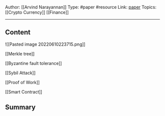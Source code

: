 Author: [[Arvind Narayannan]]
Type: #paper #resource
Link: [paper](https://queue.acm.org/detail.cfm?id=3136559)
Topics: [[Crypto Currency]] [[Finance]]

---

## Content

![[Pasted image 20220610223715.png]]

[[Merkle tree]]

[[Byzantine fault tolerance]]

[[Sybil Attack]]

[[Proof of Work]]

[[Smart Contract]]



## Summary
